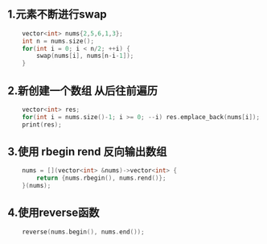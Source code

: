 

## 1.元素不断进行swap

```c++
	vector<int> nums{2,5,6,1,3};
	int n = nums.size();
	for(int i = 0; i < n/2; ++i) {
		swap(nums[i], nums[n-i-1]);
	}
```



## 2.新创建一个数组 从后往前遍历

```c++
	vector<int> res;
	for(int i = nums.size()-1; i >= 0; --i) res.emplace_back(nums[i]);
	print(res);
```



## 3.使用 rbegin  rend 反向输出数组

```c++
	nums = [](vector<int> &nums)->vector<int> {
		return {nums.rbegin(), nums.rend()};
	}(nums);
```



## 4.使用reverse函数

```c++
	reverse(nums.begin(), nums.end());
```

